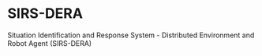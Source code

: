 # SIRS-DERA
Situation Identification and Response System - Distributed Environment and Robot Agent (SIRS-DERA)
